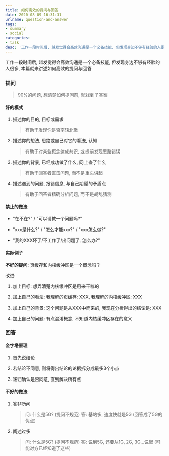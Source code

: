```yaml
---
title: 如何高效的提问与回答
date: 2020-08-09 16:31:31
urlname: question-and-answer
tags:
- summary
- social
categories:
- talk
desc: '工作一段时间后, 越发觉得会高效沟通是一个必备技能, 但发现身边不够有经验的人很多, 本篇就来讲述如何高效的提问与回答'
---
```


工作一段时间后, 越发觉得会高效沟通是一个必备技能, 但发现身边不够有经验的人很多, 本篇就来讲述如何高效的提问与回答

<!--more-->

### 提问

> 90%的问题, 想清楚如何提问前, 就找到了答案

#### 好的模式

1. 描述你的目的, 目标或需求
    > 有助于发现你是否南辕北辙
2. 描述你的想法, 思路或自己对它的看法, 认知
    > 有助于对某些概念达成共识, 或提前发现思路错误
3. 描述你的背景, 已经成功做了什么, 网上查了什么
    > 有助于回答者直击问题, 而不是重头讲起
4. 描述遇到的问题, 报错信息, 与自己期望的矛盾点
    > 有助于回答者精确分析问题, 而不是胡乱猜测

#### 禁止的做法

- "在不在?" / "可以请教一个问题吗?"

- "xxx是什么?" / "怎么才能xxx?" / "xxx怎么做?"

- "我的XXX坏了/不工作了/出问题了, 怎么办?"

#### 实际例子

**不好的提问:**  页缓存和内核缓冲区是一个概念吗？

改进:

1. 加上目标: 想弄清楚内核缓冲区是用来干嘛的

2. 加上自己的看法: 我理解的页缓存: XXX, 我理解的内核缓冲区: XXX

3. 加上自己的背景: 这个问题是从XXX中而来的, 我现在分析得出的结论是: XXX

4. 加上自己的问题: 有点混淆概念, 不知道内核缓冲区存在的意义

### 回答

#### 金字塔原理

1. 首先说结论

2. 若结论不同意, 则将得出结论的论据拆分成最多3个小点

3. 递归确认是否同意, 直到解决所有点

#### 不好的做法

1. 答非所问

    > 问: 什么是5G? (提问不规范)
    > 答: 基站多, 速度快就是5G (回答成了5G的优点)

2. 阐述过多

    > 问: 什么是5G? (提问不规范)
    > 答: 说到5G, 还要从1G, 2G, 3G...说起 (可能对方已经知道了这些)
